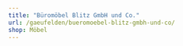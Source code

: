 ```yaml
---
title: "Büromöbel Blitz GmbH und Co."
url: /gaeufelden/bueromoebel-blitz-gmbh-und-co/
shop: Möbel
---
```

